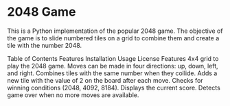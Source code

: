 # 2048 Game
This is a Python implementation of the popular 2048 game. The objective of the game is to slide numbered tiles on a grid to combine them and create a tile with the number 2048.

Table of Contents
Features
Installation
Usage
License
Features
4x4 grid to play the 2048 game.
Moves can be made in four directions: up, down, left, and right.
Combines tiles with the same number when they collide.
Adds a new tile with the value of 2 on the board after each move.
Checks for winning conditions (2048, 4092, 8184).
Displays the current score.
Detects game over when no more moves are available.
